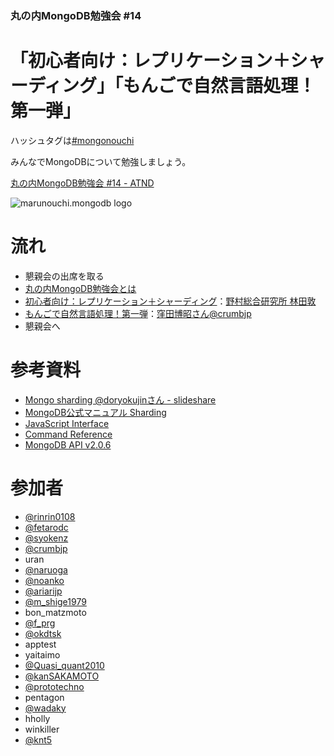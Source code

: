 ### 丸の内MongoDB勉強会 #14

# 「初心者向け：レプリケーション＋シャーディング」「もんごで自然言語処理！第一弾」

ハッシュタグは[#mongonouchi](https://twitter.com/search?q=%23mongonouchi&src=hash)

みんなでMongoDBについて勉強しましょう。

[丸の内MongoDB勉強会 #14 - ATND](http://atnd.org/events/44449)

![marunouchi.mongodb logo](http://syokenz.github.com/marunouchi-mongodb/images/mongodb_logo.png)


# 流れ
* 懇親会の出席を取る
* [丸の内MongoDB勉強会とは](http://rinrin0108.github.io/slides/mongonouchi/#0)
* [初心者向け：レプリケーション＋シャーディング](https://github.com/syokenz/marunouchi-mongodb/tree/master/20131031/a-hayashida)：[野村総合研究所 林田敦](https://www.facebook.com/atsushi.hayashida.5)
* [もんごで自然言語処理！第一弾](https://github.com/syokenz/marunouchi-mongodb/tree/master/20131031/crumbjp)：[窪田博昭さん](http://d.hatena.ne.jp/hiroppon/)[@crumbjp](https://twitter.com/crumbjp)
* 懇親会へ


# 参考資料
* [Mongo sharding @doryokujinさん - slideshare](http://www.slideshare.net/doryokujin/mongo-sharding)  
* [MongoDB公式マニュアル Sharding](http://www.mongodb.org/display/DOCSJP/Sharding)  
* [JavaScript Interface](http://docs.mongodb.org/manual/reference/javascript/)
* [Command Reference](http://docs.mongodb.org/manual/reference/commands/)
* [MongoDB API v2.0.6](http://api.mongodb.org/js/2.0.6/)


# 参加者
* [@rinrin0108](https://twitter.com/rinrin0108)
* [@fetarodc](https://twitter.com/fetarodc)
* [@syokenz](https://twitter.com/syokenz)
* [@crumbjp](https://twitter.com/crumbjp)
* uran
* [@naruoga](https://twitter.com/naru0ga)
* [@noanko](https://twitter.com/noanko)
* [@ariarijp](https://twitter.com/ariarijp)
* [@m_shige1979](https://twitter.com/m_shige1979)
* bon_matzmoto
* [@f_prg](https://twitter.com/f_prg)
* [@okdtsk](https://twitter.com/okdtsk)
* apptest
* yaitaimo
* [@Quasi_quant2010](https://twitter.com/Quasi_quant2010)
* [@kanSAKAMOTO](https://twitter.com/kanSAKAMOTO)
* [@prototechno](https://twitter.com/prototechno)
* pentagon
* [@wadaky](https://twitter.com/wadaky)
* hholly
* winkiller
* [@knt5](https://twitter.com/knt5)


